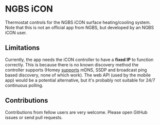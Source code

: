 # NGBS iCON

Thermostat controls for the NGBS iCON surface heating/cooling system. Note that this is not an official app from NGBS, but developed by an NGBS iCON user.

## Limitations

Currently, the app needs the iCON controller to have a **fixed IP** to function correctly. This is because there is no known discovery method the controller supports (Homey [supports](https://apps.developer.homey.app/wireless/wi-fi/discovery) mDNS, SSDP and broadcast ping based discovery, none of which work). The web API (used by the mobile app) would be a potential alternative, but it's probably not suitable for 24/7 continuous polling.

## Contributions

Contributions from fellow users are very welcome. Please open GitHub issues or send pull requests.
